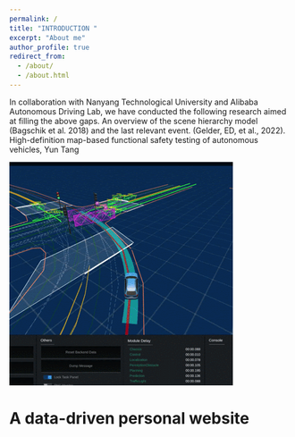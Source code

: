 ```yaml
---
permalink: /
title: "INTRODUCTION "
excerpt: "About me"
author_profile: true
redirect_from: 
  - /about/
  - /about.html
---
```


In collaboration with Nanyang Technological University and Alibaba Autonomous Driving Lab, we have conducted the following research aimed at filling the above gaps. An overview of the scene hierarchy model (Bagschik et al. 2018) and the last relevant event. (Gelder, ED, et al., 2022). High-definition map-based functional safety testing of autonomous vehicles, Yun Tang

![test_img](../images/collision.GIF)


A data-driven personal website
======


